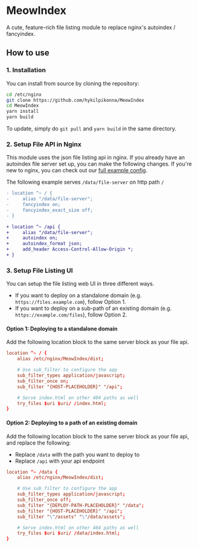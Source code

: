 # MeowIndex

A cute, feature-rich file listing module to replace nginx's autoindex / fancyindex.

## How to use

### 1. Installation

You can install from source by cloning the repository:

```sh
cd /etc/nginx
git clone https://github.com/hykilpikonna/MeowIndex
cd MeowIndex
yarn install
yarn build
```

To update, simply do `git pull` and `yarn build` in the same directory.

### 2. Setup File API in Nginx

This module uses the json file listing api in nginx. If you already have an autoindex file server set up, you can make the following changes. If you're new to nginx, you can check out our [full example config](docs/example.nginx.conf).

The following example serves `/data/file-server` on http path `/`

```diff
- location ^~ / {
-     alias "/data/file-server";
-     fancyindex on;
-     fancyindex_exact_size off;
- }

+ location ^~ /api {
+     alias "/data/file-server";
+     autoindex on;
+     autoindex_format json;
+     add_header Access-Control-Allow-Origin *;
+ }
```

### 3. Setup File Listing UI

You can setup the file listing web UI in three different ways.  

* If you want to deploy on a standalone domain (e.g. `https://files.example.com`), follow Option 1.  
* If you want to deploy on a sub-path of an existing domain (e.g. `https://example.com/files`), follow Option 2.

#### Option 1: Deploying to a standalone domain

Add the following location block to the same server block as your file api.

```nginx.conf
location ^~ / {
    alias /etc/nginx/MeowIndex/dist;

    # Use sub_filter to configure the app
    sub_filter_types application/javascript;
    sub_filter_once on;
    sub_filter "{HOST-PLACEHOLDER}" "/api";

    # Serve index.html on other 404 paths as well
    try_files $uri $uri/ /index.html;
}
```

#### Option 2: Deploying to a path of an existing domain

Add the following location block to the same server block as your file api, and replace the following:

* Replace `/data` with the path you want to deploy to
* Replace `/api` with your api endpoint

```nginx.conf
location ^~ /data {
    alias /etc/nginx/MeowIndex/dist;

    # Use sub_filter to configure the app
    sub_filter_types application/javascript;
    sub_filter_once off;
    sub_filter "{DEPLOY-PATH-PLACEHOLDER}" "/data";
    sub_filter "{HOST-PLACEHOLDER}" "/api";
    sub_filter "\"/assets" "\"/data/assets";

    # Serve index.html on other 404 paths as well
    try_files $uri $uri/ /data/index.html;
}
```